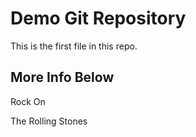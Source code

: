 # Demo Git Repository

This is the first file in this repo. 

## More Info Below

Rock On

The Rolling Stones
